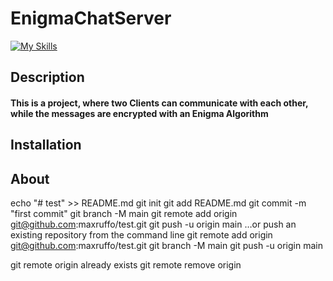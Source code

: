 # EnigmaChatServer


[![My Skills](https://skillicons.dev/icons?i=py)](https://skillicons.dev)   


## Description
#### This is a project, where two Clients can communicate with each other, while the messages are encrypted with an Enigma Algorithm
## Installation

## About
echo "# test" >> README.md
git init
git add README.md
git commit -m "first commit"
git branch -M main
git remote add origin git@github.com:maxruffo/test.git
git push -u origin main
…or push an existing repository from the command line
git remote add origin git@github.com:maxruffo/test.git
git branch -M main
git push -u origin main

git remote origin already exists
git remote remove origin